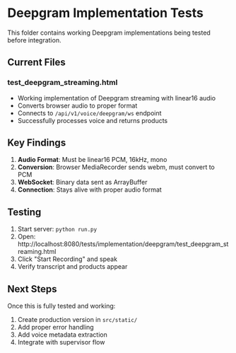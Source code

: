 # Deepgram Implementation Tests

This folder contains working Deepgram implementations being tested before integration.

## Current Files

### test_deepgram_streaming.html
- Working implementation of Deepgram streaming with linear16 audio
- Converts browser audio to proper format
- Connects to `/api/v1/voice/deepgram/ws` endpoint
- Successfully processes voice and returns products

## Key Findings

1. **Audio Format**: Must be linear16 PCM, 16kHz, mono
2. **Conversion**: Browser MediaRecorder sends webm, must convert to PCM
3. **WebSocket**: Binary data sent as ArrayBuffer
4. **Connection**: Stays alive with proper audio format

## Testing

1. Start server: `python run.py`
2. Open: http://localhost:8080/tests/implementation/deepgram/test_deepgram_streaming.html
3. Click "Start Recording" and speak
4. Verify transcript and products appear

## Next Steps

Once this is fully tested and working:
1. Create production version in `src/static/`
2. Add proper error handling
3. Add voice metadata extraction
4. Integrate with supervisor flow